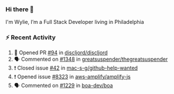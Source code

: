 ### Hi there 👋

I'm Wylie, I’m a Full Stack Developer living in Philadelphia


### :zap: Recent Activity

<!--START_SECTION:activity-->
1. 💪 Opened PR [#94](https://github.com/discljord/discljord/pull/94) in [discljord/discljord](https://github.com/discljord/discljord)
2. 🗣 Commented on [#1348](https://github.com/greatsuspender/thegreatsuspender/issues/1348) in [greatsuspender/thegreatsuspender](https://github.com/greatsuspender/thegreatsuspender)
3. ❗️ Closed issue [#42](https://github.com/mac-s-g/github-help-wanted/issues/42) in [mac-s-g/github-help-wanted](https://github.com/mac-s-g/github-help-wanted)
4. ❗️ Opened issue [#8323](https://github.com/aws-amplify/amplify-js/issues/8323) in [aws-amplify/amplify-js](https://github.com/aws-amplify/amplify-js)
5. 🗣 Commented on [#1229](https://github.com/boa-dev/boa/issues/1229) in [boa-dev/boa](https://github.com/boa-dev/boa)
<!--END_SECTION:activity-->

